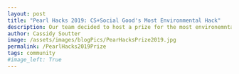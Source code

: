 ```yaml
---
layout: post
title: "Pearl Hacks 2019: CS+Social Good's Most Environmental Hack"
description: Our team decided to host a prize for the most environemntally oriented hack at UNC's hackathon for female and non-binary identifying students, Pearl Hacks. Read more about the team we chose and why.
author: Cassidy Soutter
image: /assets/images/blogPics/PearHacksPrize2019.jpg
permalink: /PearlHacks2019Prize
tags: community
#image_left: True
---
```


